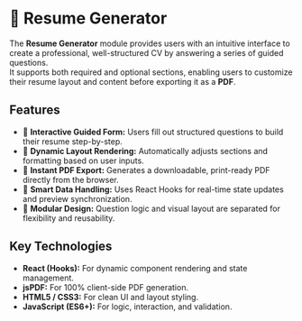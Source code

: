 # 🧾 Resume Generator

The **Resume Generator** module provides users with an intuitive interface to create a professional, well-structured CV by answering a series of guided questions.  
It supports both required and optional sections, enabling users to customize their resume layout and content before exporting it as a **PDF**.

 ## Features

- 🧠 **Interactive Guided Form:** Users fill out structured questions to build their resume step-by-step.  
- 🧩 **Dynamic Layout Rendering:** Automatically adjusts sections and formatting based on user inputs.  
- 📄 **Instant PDF Export:** Generates a downloadable, print-ready PDF directly from the browser.  
- 🔄 **Smart Data Handling:** Uses React Hooks for real-time state updates and preview synchronization.  
- 🧱 **Modular Design:** Question logic and visual layout are separated for flexibility and reusability.

## Key Technologies

- **React (Hooks):** For dynamic component rendering and state management.  
- **jsPDF:** For 100% client-side PDF generation.  
- **HTML5 / CSS3:** For clean UI and layout styling.  
- **JavaScript (ES6+):** For logic, interaction, and validation.

